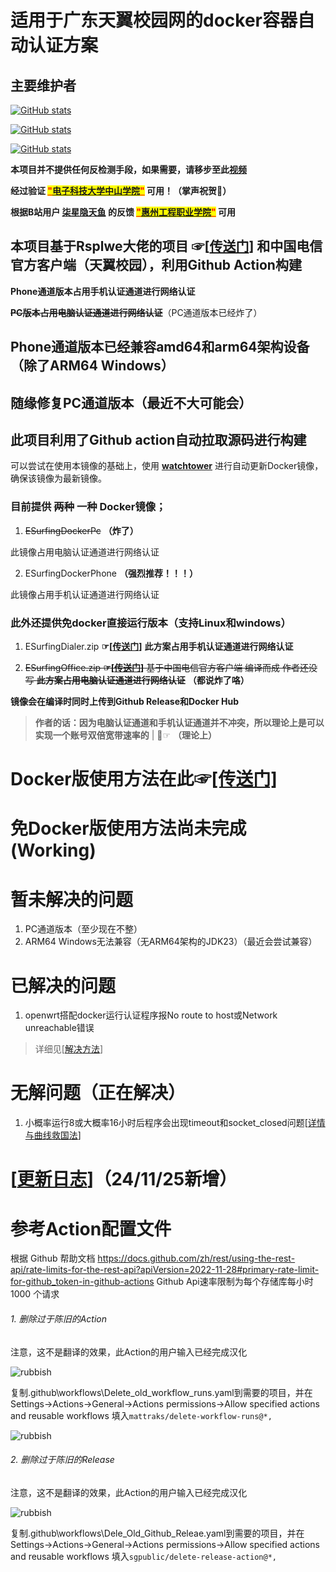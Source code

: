 # 适用于广东天翼校园网的docker容器自动认证方案

## 主要维护者

[![GitHub stats](https://github-readme-stats.vercel.app/api?username=liu2-3zhi&count_private=true&show_icons=true)](https://github.com/liu2-3zhi)

[![GitHub stats](https://github-readme-stats.vercel.app/api?username=BadGhost520&count_private=true&show_icons=true)](https://github.com/BadGhost520)

[![GitHub stats](https://github-readme-stats.vercel.app/api?username=huang2468&count_private=true&show_icons=true)](https://github.com/huang2468)

**本项目并不提供任何反检测手段，如果需要，请移步至此[视频](https://b23.tv/XFgF5hd)**

**经过验证 <mark><font color="red"><ins>"[电子科技大学中山学院](https://www.zsc.edu.cn/)"</ins></font></mark> 可用！（掌声祝贺👏）**

**根据B站用户 [柒星隐天鱼](https://b23.tv/4cEgANf "柒星隐天鱼") 的反馈 <mark><font color="red"><ins>"[惠州工程职业学院](https://zs.hzevc.edu.cn/)"</ins></font></mark> 可用**

## 本项目基于Rsplwe大佬的项目 ☞[[传送门](https://github.com/Rsplwe/ESurfingDialer)] 和中国电信官方客户端（天翼校园），利用Github Action构建

**Phone通道版本占用手机认证通道进行网络认证**

**~~PC版本占用电脑认证通道进行网络认证~~**（PC通道版本已经炸了）

## Phone通道版本已经兼容amd64和arm64架构设备（除了ARM64 Windows）
## 随缘修复PC通道版本（最近不大可能会）

## 此项目利用了Github action自动拉取源码进行构建

可以尝试在使用本镜像的基础上，使用 **[watchtower](https://github.com/containrrr/watchtower "watchover")** 进行自动更新Docker镜像，确保该镜像为最新镜像。 
### 目前提供 ~~两种~~ 一种 Docker镜像；

1. ~~ESurfingDockerPc~~ **（炸了）**

此镜像占用电脑认证通道进行网络认证

2. ESurfingDockerPhone **（强烈推荐！！！）**

此镜像占用手机认证通道进行网络认证

### 此外还提供免docker直接运行版本（支持Linux和windows）

1. ESurfingDialer.zip **☞[[传送门](https://github.com/liu23zhi/ESurfingDialerDocker/releases/latest)]**
**此方案占用手机认证通道进行网络认证**

2. ~~ESurfingOffice.zip **☞[[传送门](https://github.com/liu23zhi/ESurfingDialerDocker/releases/latest)]**
基于中国电信官方客户端 编译而成   作者还没写
**此方案占用电脑认证通道进行网络认证**~~ **（都说炸了咯）**

**镜像会在编译时同时上传到Github Release和Docker Hub**

> **作者的话：因为电脑认证通道和手机认证通道并不冲突，所以理论上是可以实现一个账号双倍宽带速率的** | 🤣☞ **（理论上）**

# Docker版使用方法在此☞[[传送门]](/使用方法.md)

# 免Docker版使用方法尚未完成(Working)

# 暂未解决的问题

1. PC通道版本（至少现在不整）
2. ARM64 Windows无法兼容（无ARM64架构的JDK23）（最近会尝试兼容）

# 已解决的问题

1. openwrt搭配docker运行认证程序报No route to host或Network unreachable错误
>详细见[[解决方法](/No_route_to_host报错解决方法.md)]

# 无解问题（正在解决）

1. 小概率运行8或大概率16小时后程序会出现timeout和socket_closed问题[[详情与曲线救国法](https://github.com/Rsplwe/ESurfingDialer/issues/40)]

# [[更新日志](/更新日志.md)]（24/11/25新增）

# 参考Action配置文件

根据 Github 帮助文档 https://docs.github.com/zh/rest/using-the-rest-api/rate-limits-for-the-rest-api?apiVersion=2022-11-28#primary-rate-limit-for-github_token-in-github-actions
Github Api速率限制为每个存储库每小时 1000 个请求

###### 1. 删除过于陈旧的Action

注意，这不是翻译的效果，此Action的用户输入已经完成汉化

![rubbish](images/temp-2.png "rubbish")

复制.github\workflows\Delete_old_workflow_runs.yaml到需要的项目，并在
Settings->Actions->General->Actions permissions->Allow specified actions and reusable workflows
填入`mattraks/delete-workflow-runs@*,`

![rubbish](images/temp.png "rubbish")

###### 2. 删除过于陈旧的Release

注意，这不是翻译的效果，此Action的用户输入已经完成汉化

![rubbish](images/temp-3.png "rubbish")

复制.github\workflows\Dele_Old_Github_Releae.yaml到需要的项目，并在
Settings->Actions->General->Actions permissions->Allow specified actions and reusable workflows
填入`sgpublic/delete-release-action@*,`

